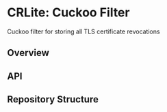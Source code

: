 # CRLite: Cuckoo Filter
Cuckoo filter for storing all TLS certificate revocations

## Overview

## API

## Repository Structure
